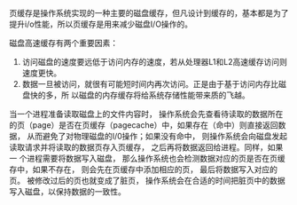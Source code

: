 页缓存是操作系统实现的一种主要的磁盘缓存，但凡设计到缓存的，基本都是为了提升i/o性能，所以页缓存是用来减少磁盘I/O操作的。

磁盘高速缓存有两个重要因素：

1. 访问磁盘的速度要远低于访问内存的速度，若从处理器L1和L2高速缓存访问则速度更快。
2. 数据一旦被访问，就很有可能短时间内再次访问。正是由于基于访问内存比磁盘快的多，所
   以磁盘的内存缓存将给系统存储性能带来质的飞越。



当一个进程准备读取磁盘上的文件内容时， 操作系统会先查看待读取的数据所在的页（page）是否在页缓存（pagecache）中，如果存在（命中）则直接返回数据， 从而避免了对物理磁盘的I/0操作；如果没有命中， 则操作系统会向磁盘发起读取请求并将读取的数据页存入页缓存， 之后再将数据返回给进程。同样，如果 一 个进程需要将数据写入磁盘， 那么操作系统也会检测数据对应的页是否在页缓存中，如果不存在， 则会先在页缓存中添加相应的页， 最后将数据写入对应的页。 被修改过后的页也就变成了脏页， 操作系统会在合适的时间把脏页中的数据写入磁盘，以保持数据的一致性。